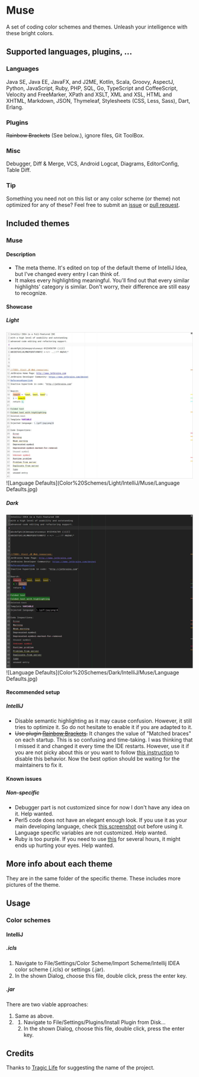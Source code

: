 # Muse
A set of coding color schemes and themes. Unleash your intelligence with these bright colors.
## Supported languages, plugins, ...
### Languages
Java SE, Java EE, JavaFX, and J2ME, Kotlin, Scala, Groovy, AspectJ, Python, JavaScript, Ruby, PHP, SQL, Go, TypeScript and CoffeeScript, Velocity and FreeMarker, XPath and XSLT, XML and XSL, HTML and XHTML, Markdown, JSON, Thymeleaf, Stylesheets (CSS, Less, Sass), Dart, Erlang.
### Plugins
~~Rainbow Brackets~~ (See below.), ignore files, Git ToolBox.
### Misc
Debugger, Diff & Merge, VCS, Android Logcat, Diagrams, EditorConfig, Table Diff.
### Tip
Something you need not on this list or any color scheme (or theme) not optimized for any of these? Feel free to submit an [issue](https://github.com/fakeinc/muse/issues/new) or [pull request](https://github.com/fakeinc/muse/compare).
## Included themes
### Muse
#### Description
* The meta theme. It's edited on top of the default theme of IntelliJ Idea, but I've changed every entry I can think of.
* It makes every highlighting meaningful. You'll find out that every similar highlights' category is similar. Don't worry, their difference are still easy to recognize.
#### Showcase
##### Light
![General](Color%20Schemes/Light/IntelliJ/Muse/General.jpg)
![Language Defaults](Color%20Schemes/Light/IntelliJ/Muse/Language Defaults.jpg)
##### Dark
![General](Color%20Schemes/Dark/IntelliJ/Muse/General.jpg)
![Language Defaults](Color%20Schemes/Dark/IntelliJ/Muse/Language Defaults.jpg)
#### Recommended setup
##### IntelliJ
* Disable semantic highlighting as it may cause confusion. However, it still tries to optimize it. So do not hesitate to enable it if you are adapted to it.
* ~~Use plugin [Rainbow Brackets](https://plugins.jetbrains.com/plugin/10080-rainbow-brackets).~~ It changes the value of "Matched braces" on each startup. This is so confusing and time-taking. I was thinking that I missed it and changed it every time the IDE restarts. However, use it if you are not picky about this or you want to follow [this instruction](https://github.com/izhangzhihao/intellij-rainbow-brackets/issues/180) to disable this behavior. Now the best option should be waiting for the maintainers to fix it.

#### Known issues

##### Non-specific

* Debugger part is not customized since for now I don't have any idea on it. Help wanted.
* Perl5 code does not have an elegant enough look. If you use it as your main developing language, check [this screenshot](https://filedn.com/lWjJaj8Xt0obbuqzr3sbsCy/Share/screenshot_20190608_072917.png) out before using it. Language specific variables are not customized. Help wanted.
* Ruby is too purple. If you need to use [this](https://filedn.com/lWjJaj8Xt0obbuqzr3sbsCy/Share/screenshot_20190608_073508.png) for several hours, it might ends up hurting your eyes. Help wanted.

## More info about each theme
They are in the same folder of the specific theme.
These includes more pictures of the theme.

## Usage
### Color schemes
#### IntelliJ
##### .icls
1. Navigate to <span title="You can use keyboard shortcut 'Ctrl + Alt + S' if you want.">File/Settings/</span>Color Scheme/<span title="It's in the 'Settings' button">Import Scheme/</span>Intellij IDEA color scheme (.icls) or settings (.jar).
2. In the shown Dialog, choose this file, double click, press the enter key.
##### .jar
There are two viable approaches:
1. Same as above.
2. 1. Navigate to <span title="You can use keyboard shortcut 'Ctrl + Alt + S' if you want.">File/Settings/</span>Plugins/<span title="It's in the 'Settings' button">Install Plugin from Disk...
   2. In the shown Dialog, choose this file, double click, press the enter key.
## Credits
Thanks to [Tragic Life](https://github.com/TragicLifeHu) for suggesting the name of the project.
